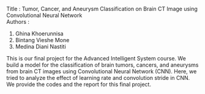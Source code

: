 Title : Tumor, Cancer, and Aneurysm Classification on Brain CT Image using Convolutional Neural Network <br>
Authors : 
1. Ghina Khoerunnisa
2. Bintang Vieshe Mone
3. Medina Diani Nastiti

This is our final project for the Advanced Intelligent System course. We build a model for the classification of brain tumors, cancers, and aneurysms from brain CT images using Convolutional Neural Network (CNN). Here, we tried to analyze the effect of learning rate and convolution stride in CNN. We provide the codes and the report for this final project.
